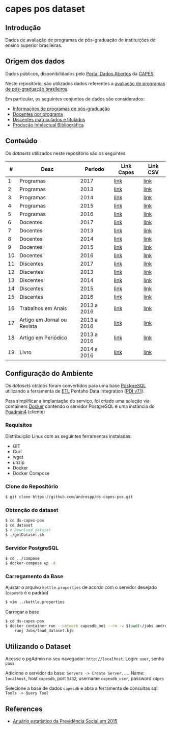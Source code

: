 capes pos dataset
==================

## Introdução

Dados de avaliação de programas de pós-graduação de instituições de ensino superior brasileiras.

## Origem dos dados
Dados públicos, disponibilidados pelo [Portal Dados Abertos](https://dadosabertos.capes.gov.br/) da [CAPES](https://www.capes.gov.br/).

Neste repositório, são utilizados dados referentes a [avaliação de programas de pós-graduação brasileiros](https://dadosabertos.capes.gov.br/organization/diretoria-de-avaliacao).

Em particular, os seguintes conjuntos de dados são considerados:
* [Informações de programas de pós-graduação](https://dadosabertos.capes.gov.br/organization/a994a478-5aaf-4e09-8372-134a0af7c0e8?groups=programas-pos-graduacao)
* [Docentes por programa](https://dadosabertos.capes.gov.br/organization/a994a478-5aaf-4e09-8372-134a0af7c0e8?groups=docentes)
* [Discentes matriculados e titulados](https://dadosabertos.capes.gov.br/organization/a994a478-5aaf-4e09-8372-134a0af7c0e8?groups=avaliacao-da-pos-graduacao)
* [Produção Intelectual Bibliográfica ](https://dadosabertos.capes.gov.br/dataset/detalhes-da-producao-intelectual-bibliografica-2013a2016)

## Conteúdo

Os _datasets_ utilizados neste repositório são os seguintes:

| #	| Desc			| Periodo | Link Capes | Link CSV |
| ----- | --------------------- | ------- | ---------- | -------- |
| 1	| Programas		| 2017	| [link][p1] | [link][p110] |
| 2	| Programas		| 2013	| [link][p2] | [link][p21] |
| 3	| Programas		| 2014	| [link][p3] | [link][p31] |
| 4	| Programas		| 2015	| [link][p4] | [link][p41] |
| 5	| Programas		| 2016	| [link][p5] | [link][p51] |
| 6	| Docentes		| 2017	| [link][6] | [link][61] |
| 7	| Docentes		| 2013	| [link][7] | [link][71] |
| 8	| Docentes		| 2014	| [link][8] | [link][81] |
| 9	| Docentes		| 2015	| [link][9] | [link][91] |
| 10	| Docentes		| 2016	| [link][10] | [link][101] |
| 11	| Discentes		| 2017	| [link][11] | [link][111] |
| 12	| Discentes		| 2013	| [link][12] | [link][121] |
| 13	| Discentes		| 2014	| [link][13] | [link][131] |
| 14	| Discentes		| 2015	| [link][14] | [link][141] |
| 15	| Discentes		| 2016	| [link][15] | [link][151] |
| 16	| Trabalhos em Anais	| 2013 a 2016 | [link][16] | [link][161] |
| 17	| Artigo em Jornal ou Revista	| 2013 a 2016 | [link][17] | [link][171] |
| 18	| Artigo em Periódico	| 2013 a 2016 | [link][18] | [link][181] |
| 19	| Livro			| 2014 a 2016 | [link][19] | [link][191] |


## Configuração do Ambiente

Os _datasets_ obtidos foram convertidos para uma base [PostgreSQL](https://www.postgresql.org/) utilizando a ferramenta de [ETL](https://en.wikipedia.org/wiki/Extract,_transform,_load) Pentaho Data Integration ([PDI v7.1](https://sourceforge.net/projects/pentaho/files/Data%20Integration/7.1/)).

Para simplificar a implantação do serviço, foi criado uma solução via containers [Docker](https://www.docker.com/what-docker) contendo o servidor PostgreSQL e uma instância do [Pgadmin4](https://www.pgadmin.org/) (cliente)

### Requisitos

Distribuição Linux com as seguintes ferramentas instaladas:

* GIT
* Curl
* wget
* unzip
* Docker
* Docker Compose

### Clone do Repositório

```bash
$ git clone https://github.com/andrespp/ds-capes-pos.git
```

### Obtenção do dataset

```bash
$ cd ds-capes-pos
$ cd dataset
$ # Download dataset
$ ./getDataset.sh
```

### Servidor PostgreSQL

```bash
$ cd ../compose
$ docker-compose up -d
```

### Carregamento da Base

Ajustar o arquivo `kettle.properties` de acordo com o servidor desejado (`capesdb` é o padrão)

```bash
$ vim ../kettle.properties
```

Carregar a base

```bash
$ cd ds-capes-pos
$ docker container run --network capesdb_net --rm -v $(pwd):/jobs andrespp/pdi \
	runj Jobs/load_dataset.kjb
```

## Utilizando o Dataset

Acesse o pgAdmin no seu navegador: `http://localhost`. Login: `user`, senha `pass`

Adicione o servidor da base: `Servers -> Create Server...`. Name: `localhost`, host `capesdb`, port `5432`, username `capesdb_user`, password `c4pes`

Selecione a base de dados `capesdb` e abra a ferramenta de consultas sql: `Tools -> Query Tool`

## References

* [Anuário estatístico da Previdência Social em 2015](http://www.previdencia.gov.br/wp-content/uploads/2015/08/AEPS-2015-FINAL.pdf)

[p1]: https://dadosabertos.capes.gov.br/dataset/coleta-de-dados-programas-da-pos-graduacao-stricto-sensu-no-brasil-2017/resource/8b3464e2-9108-4855-bc5b-2df474fdf152
[p2]: https://dadosabertos.capes.gov.br/dataset/programas-da-pos-graduacao-stricto-census-do-brasil-de-2013-a-2015/resource/7de14e9c-9739-43d9-8217-ba9bf837b411
[p3]: https://dadosabertos.capes.gov.br/dataset/programas-da-pos-graduacao-stricto-census-do-brasil-de-2013-a-2015/resource/a0c1760a-4130-49b7-b1fd-849ca189417b
[p4]: https://dadosabertos.capes.gov.br/dataset/programas-da-pos-graduacao-stricto-census-do-brasil-de-2013-a-2015/resource/3c16cfcf-0614-4497-a3d4-324c0788fe2e
[p5]: https://dadosabertos.capes.gov.br/dataset/programas-da-pos-graduacao-stricto-census-do-brasil-de-2013-a-2015/resource/bc2fb7a9-8313-4959-abee-14764d812e8b
[6]: https://dadosabertos.capes.gov.br/dataset/coleta-de-dados-docentes-da-pos-graduacao-stricto-sensu-no-brasil-2017/resource/d918d02e-7180-4c7c-be73-980f9a8c09b5
[7]: https://dadosabertos.capes.gov.br/dataset/docentes-posgraduacao/resource/3f5c3276-ff3a-496c-9250-b2cf87879e1f
[8]: https://dadosabertos.capes.gov.br/dataset/docentes-posgraduacao/resource/0bd87bca-8202-4404-8628-73c92f29721d
[9]: https://dadosabertos.capes.gov.br/dataset/docentes-posgraduacao/resource/75eea9d5-1542-4cfd-8ed9-d540d3eef344
[10]: https://dadosabertos.capes.gov.br/dataset/docentes-posgraduacao/resource/922bc0d1-90eb-4939-9167-03831f732f72
[11]: https://dadosabertos.capes.gov.br/dataset/coleta-de-dados-discentes-da-pos-graduacao-stricto-sensu-do-brasil-2017/resource/2207af02-21f6-466e-a690-46f26a2804d6
[12]: https://dadosabertos.capes.gov.br/dataset/discentes-da-pos-graduacao-stricto-sensu-do-brasil/resource/89bcb419-5a11-46a1-804e-e9df8e4e6097
[13]: https://dadosabertos.capes.gov.br/dataset/discentes-da-pos-graduacao-stricto-sensu-do-brasil/resource/3aa223ba-9c60-421a-91af-48ed843a9a98
[14]: https://dadosabertos.capes.gov.br/dataset/discentes-da-pos-graduacao-stricto-sensu-do-brasil/resource/08e7765f-cd76-4c7b-a29a-46e216dd79cf
[15]: https://dadosabertos.capes.gov.br/dataset/discentes-da-pos-graduacao-stricto-sensu-do-brasil/resource/cfbcb060-d6af-4c34-baa7-16ef259273f7
[16]: https://dadosabertos.capes.gov.br/dataset/detalhes-da-producao-intelectual-bibliografica-2013a2016/resource/060d3c65-8024-49ee-a7f6-dc1710ff6513
[17]: https://dadosabertos.capes.gov.br/dataset/detalhes-da-producao-intelectual-bibliografica-2013a2016/resource/414b51bf-bbd8-4d6d-b1bb-ab5867167949
[18]: https://dadosabertos.capes.gov.br/dataset/detalhes-da-producao-intelectual-bibliografica-2013a2016/resource/e2c8a0e7-c473-467b-868f-f42d3c54aadd
[19]: https://dadosabertos.capes.gov.br/dataset/detalhes-da-producao-intelectual-bibliografica-2013a2016/resource/8d368433-8ab5-4a78-8f55-a7384d7dff18
[p110]: https://dadosabertos.capes.gov.br/dataset/903b4215-ea91-4927-8975-d1484891374f/resource/8b3464e2-9108-4855-bc5b-2df474fdf152/download/br-capes-colsucup-prog-2017-2018-08-01.csv
[p21]: https://dadosabertos.capes.gov.br/dataset/122620f6-47dc-4363-9d63-130c8a386af6/resource/7de14e9c-9739-43d9-8217-ba9bf837b411/download/br-capes-colsucup-prog-2013a2016-2017-12-02_2013.csv
[p31]: https://dadosabertos.capes.gov.br/dataset/122620f6-47dc-4363-9d63-130c8a386af6/resource/a0c1760a-4130-49b7-b1fd-849ca189417b/download/br-capes-colsucup-prog-2013a2016-2017-12-02_2014.csv
[p41]: https://dadosabertos.capes.gov.br/dataset/122620f6-47dc-4363-9d63-130c8a386af6/resource/3c16cfcf-0614-4497-a3d4-324c0788fe2e/download/br-capes-colsucup-prog-2013a2016-2017-12-02_2015.csv
[p51]: https://dadosabertos.capes.gov.br/dataset/122620f6-47dc-4363-9d63-130c8a386af6/resource/bc2fb7a9-8313-4959-abee-14764d812e8b/download/br-capes-colsucup-prog-2013a2016-2017-12-02_2016.csv
[61]: https://dadosabertos.capes.gov.br/dataset/57f86b23-e751-4834-8537-e9d33bd608b6/resource/d918d02e-7180-4c7c-be73-980f9a8c09b5/download/br-capes-colsucup-docente-2017-2018-08-10.csv
[71]: https://dadosabertos.capes.gov.br/dataset/35eab2f8-5a64-4619-b3f1-63a2e6690cfa/resource/3f5c3276-ff3a-496c-9250-b2cf87879e1f/download/br-capes-colsucup-docente-2013a2016-2017-12-02_2013.csv
[81]: https://dadosabertos.capes.gov.br/dataset/35eab2f8-5a64-4619-b3f1-63a2e6690cfa/resource/0bd87bca-8202-4404-8628-73c92f29721d/download/br-capes-colsucup-docente-2013a2016-2017-12-02_2014.csv
[91]: https://dadosabertos.capes.gov.br/dataset/35eab2f8-5a64-4619-b3f1-63a2e6690cfa/resource/75eea9d5-1542-4cfd-8ed9-d540d3eef344/download/br-capes-colsucup-docente-2013a2016-2017-12-02_2015.csv
[101]: https://dadosabertos.capes.gov.br/dataset/35eab2f8-5a64-4619-b3f1-63a2e6690cfa/resource/922bc0d1-90eb-4939-9167-03831f732f72/download/br-capes-colsucup-docente-2013a2016-2017-12-02_2016.csv
[111]: https://dadosabertos.capes.gov.br/dataset/b7003093-4fab-4b88-b0fa-b7d8df0bcb77/resource/2207af02-21f6-466e-a690-46f26a2804d6/download/br-capes-colsucup-discentes-2017-2018-07-10.csv
[121]: https://dadosabertos.capes.gov.br/dataset/dc2568b7-20b0-4d92-980d-dcf2485b5517/resource/89bcb419-5a11-46a1-804e-e9df8e4e6097/download/br-capes-colsucup-discentes-2013a2016-2017-12-02_2013.csv
[131]: https://dadosabertos.capes.gov.br/dataset/dc2568b7-20b0-4d92-980d-dcf2485b5517/resource/3aa223ba-9c60-421a-91af-48ed843a9a98/download/br-capes-colsucup-discentes-2013a2016-2017-12-02_2014.csv
[141]: https://dadosabertos.capes.gov.br/dataset/dc2568b7-20b0-4d92-980d-dcf2485b5517/resource/08e7765f-cd76-4c7b-a29a-46e216dd79cf/download/br-capes-colsucup-discentes-2013a2016-2017-12-02_2015.csv
[151]: https://dadosabertos.capes.gov.br/dataset/dc2568b7-20b0-4d92-980d-dcf2485b5517/resource/cfbcb060-d6af-4c34-baa7-16ef259273f7/download/br-capes-colsucup-discentes-2013a2016-2017-12-02_2016.csv
[161]: https://dadosabertos.capes.gov.br/dataset/6adc0781-4314-4703-9c87-0c86ccec09c1/resource/060d3c65-8024-49ee-a7f6-dc1710ff6513/download/br-colsucup-prod-detalhe-bibliografica-2013a2016-2017-10-01-anais.csv
[171]: https://dadosabertos.capes.gov.br/dataset/6adc0781-4314-4703-9c87-0c86ccec09c1/resource/414b51bf-bbd8-4d6d-b1bb-ab5867167949/download/br-colsucup-prod-detalhe-bibliografica-2013a2016-2017-10-01-artjr.csv
[181]: https://dadosabertos.capes.gov.br/dataset/6adc0781-4314-4703-9c87-0c86ccec09c1/resource/e2c8a0e7-c473-467b-868f-f42d3c54aadd/download/br-colsucup-prod-detalhe-bibliografica-2013a2016-2017-10-01-artpe.csv
[191]: https://dadosabertos.capes.gov.br/dataset/6adc0781-4314-4703-9c87-0c86ccec09c1/resource/8d368433-8ab5-4a78-8f55-a7384d7dff18/download/br-colsucup-prod-detalhe-bibliografica-2013a2016-2017-10-01-livro.csv
